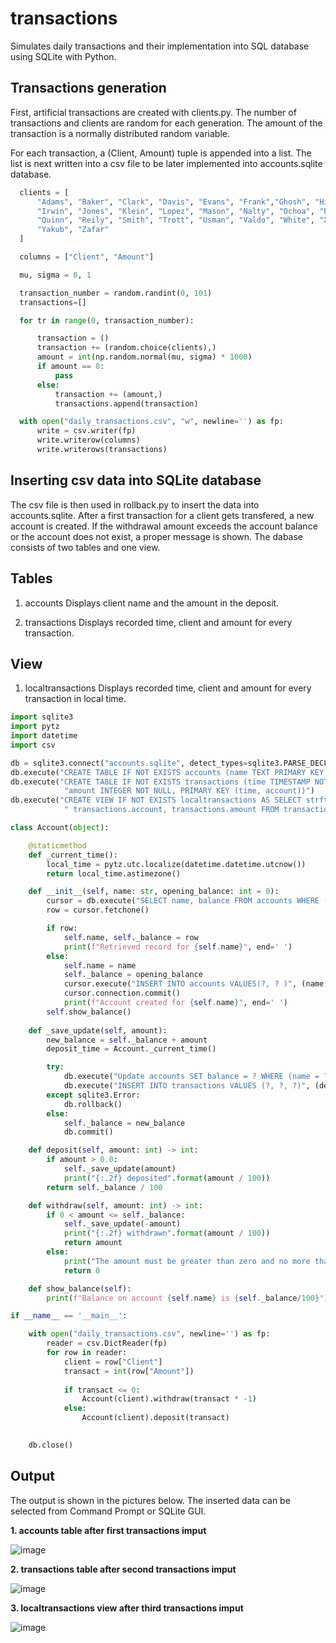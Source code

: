 # transactions
Simulates daily transactions and their implementation into SQL database using SQLite with Python.

Transactions generation
-----

First, artificial transactions are created with clients.py. The number of transactions and clients are random for each generation.
The amount of the transaction is a normally distributed random variable.

For each transaction, a (Client, Amount) tuple is appended into a list.
The list is next written into a csv file to be later implemented into accounts.sqlite database.

```python
  clients = [
      "Adams", "Baker", "Clark", "Davis", "Evans", "Frank","Ghosh", "Hills", 
      "Irwin", "Jones", "Klein", "Lopez", "Mason", "Nalty", "Ochoa", "Patel", 
      "Quinn", "Reily", "Smith", "Trott", "Usman", "Valdo", "White", "Xiang",
      "Yakub", "Zafar"
  ]

  columns = ["Client", "Amount"]

  mu, sigma = 0, 1

  transaction_number = random.randint(0, 101)
  transactions=[]

  for tr in range(0, transaction_number):

      transaction = ()
      transaction += (random.choice(clients),)
      amount = int(np.random.normal(mu, sigma) * 1000)
      if amount == 0:
          pass
      else:
          transaction += (amount,)
          transactions.append(transaction)

  with open("daily_transactions.csv", "w", newline='') as fp:
      write = csv.writer(fp)
      write.writerow(columns)
      write.writerows(transactions)
```

Inserting csv data into SQLite database
-----

The csv file is then used in rollback.py to insert the data into accounts.sqlite. After a first transaction for a client gets transfered, a new account is created.
If the withdrawal amount exceeds the account balance or the account does not exist, a proper message is shown.
The dabase consists of two tables and one view.

Tables
-------
1. accounts
    Displays client name and the amount in the deposit.

2. transactions
    Displays recorded time, client and amount for every transaction.

View
-----
1. localtransactions
    Displays recorded time, client and amount for every transaction in local time.

```python
import sqlite3
import pytz
import datetime
import csv

db = sqlite3.connect("accounts.sqlite", detect_types=sqlite3.PARSE_DECLTYPES)
db.execute("CREATE TABLE IF NOT EXISTS accounts (name TEXT PRIMARY KEY NOT NULL, balance INTEGER NOT NULL)")
db.execute("CREATE TABLE IF NOT EXISTS transactions (time TIMESTAMP NOT NULL, account TEXT NOT NULL,"
            "amount INTEGER NOT NULL, PRIMARY KEY (time, account))")
db.execute("CREATE VIEW IF NOT EXISTS localtransactions AS SELECT strftime('%Y-%m-%d %H:%M:%f', transactions.time, 'localtime') AS localtime,"
            " transactions.account, transactions.amount FROM transactions ORDER BY transactions.time")

class Account(object):

    @staticmethod
    def _current_time():
        local_time = pytz.utc.localize(datetime.datetime.utcnow())
        return local_time.astimezone()

    def __init__(self, name: str, opening_balance: int = 0):
        cursor = db.execute("SELECT name, balance FROM accounts WHERE (name = ?)", (name, ))
        row = cursor.fetchone()

        if row:
            self.name, self._balance = row
            print(f"Retrieved record for {self.name}", end=' ')
        else:
            self.name = name
            self._balance = opening_balance
            cursor.execute("INSERT INTO accounts VALUES(?, ? )", (name, opening_balance))
            cursor.connection.commit()
            print(f"Account created for {self.name}", end=' ')
        self.show_balance()
    
    def _save_update(self, amount):
        new_balance = self._balance + amount
        deposit_time = Account._current_time()

        try:
            db.execute("Update accounts SET balance = ? WHERE (name = ?)", (new_balance, self.name))
            db.execute("INSERT INTO transactions VALUES (?, ?, ?)", (deposit_time, self.name, amount))
        except sqlite3.Error:
            db.rollback()
        else: 
            self._balance = new_balance
            db.commit()

    def deposit(self, amount: int) -> int:
        if amount > 0.0:
            self._save_update(amount)
            print("{:.2f} deposited".format(amount / 100))
        return self._balance / 100

    def withdraw(self, amount: int) -> int:
        if 0 < amount <= self._balance:
            self._save_update(-amount)
            print("{:.2f} withdrawn".format(amount / 100))
            return amount
        else:
            print("The amount must be greater than zero and no more than your account balance")
            return 0

    def show_balance(self):
        print(f"Balance on account {self.name} is {self._balance/100}")

if __name__ == '__main__':

    with open("daily_transactions.csv", newline='') as fp:
        reader = csv.DictReader(fp)
        for row in reader:
            client = row["Client"]
            transact = int(row["Amount"])
            
            if transact <= 0:
                Account(client).withdraw(transact * -1)
            else:
                Account(client).deposit(transact)
            

    db.close()
```
Output
------
The output is shown in the pictures below. The inserted data can be selected from Command Prompt or SQLite GUI.

**1. accounts table after first transactions imput**

![image](https://user-images.githubusercontent.com/126695578/222451262-88ed64ea-340f-4bc3-b9cf-5dab1e57292f.png)

**2. transactions table after second transactions imput**

![image](https://user-images.githubusercontent.com/126695578/222452381-21697fdb-4882-4072-a94e-07df4659c673.png)

**3. localtransactions view after third transactions imput**

![image](https://user-images.githubusercontent.com/126695578/222452906-705c714b-71e2-455a-a9b0-116e51d83134.png)



